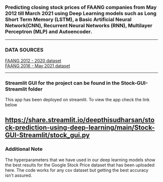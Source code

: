 ### Predicting closing stock prices of FAANG companies from May 2012 till March 2021 using Deep Learning models such as Long Short Term Memory (LSTM), a Basic Artificial Neural Network(CNN), Recurrent Neural Networks (RNN), Multilayer Perceptron (MLP) and Autoencoder. 

---
### DATA SOURCES 
<a href="https://www.kaggle.com/aayushmishra1512/faang-complete-stock-data">FAANG 2012 - 2020 dataset </a></br>
<a href="https://www.kaggle.com/specter7/amazon-amzn-historical-stock-price-data">FAANG 2016 - May 2021 dataset </a></br>

---
### Streamlit GUI for the project can be found in the Stock-GUI-Streamlit folder
This app has been deployed on streamlit. To view the app check the link below

https://share.streamlit.io/deepthisudharsan/stock-prediction-using-deep-learning/main/Stock-GUI-Streamlit/stock_gui.py
---
### Additional Note
The hyperparameters that we have used in our deep learning models show the best results for the Google Stock Price dataset that has been uploaded here. The code works for any csv dataset but getting the best accuracy isn't assured.
